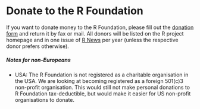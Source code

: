 # Donate to the R Foundation

If you want to donate money to the R Foundation, please fill out the [donation form](donation-form.pdf) and return it by fax or mail. All donors will be listed on the R project homepage and in one issue of [R News](http://cran.r-project.org/doc/Rnews/) per year (unless the respective donor prefers otherwise).

##### Notes for non-Europeans

-   USA: The R Foundation is not registered as a charitable organisation in the USA. We are looking at becoming registered as a foreign 501(c)3 non-profit organisation. This would still not make personal donations to R Foundation tax-deductible, but would make it easier for US non-profit organisations to donate.

